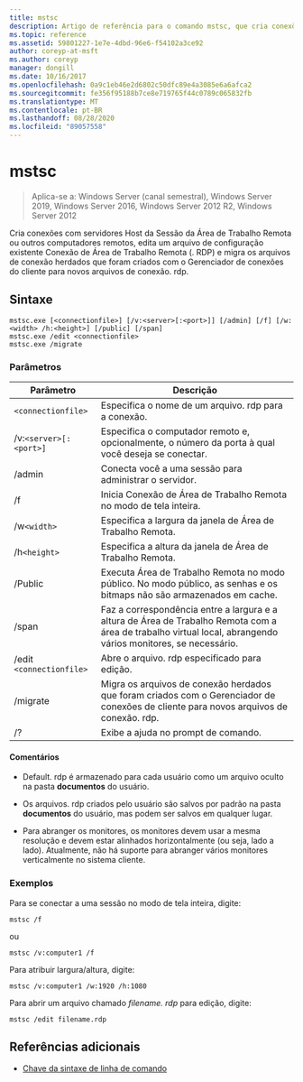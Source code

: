 ```yaml
---
title: mstsc
description: Artigo de referência para o comando mstsc, que cria conexões com Host da Sessão da Área de Trabalho Remota servidores ou outros computadores remotos, edita um arquivo de configuração existente do Conexão de Área de Trabalho Remota (. RDP) e migra os arquivos de conexão herdados que foram criados com o Gerenciador de conexões do cliente para novos arquivos de conexão. rdp.
ms.topic: reference
ms.assetid: 59801227-1e7e-4dbd-96e6-f54102a3ce92
author: coreyp-at-msft
ms.author: coreyp
manager: dongill
ms.date: 10/16/2017
ms.openlocfilehash: 0a9c1eb46e2d6802c50dfc89e4a3085e6a6afca2
ms.sourcegitcommit: fe356f95188b7ce8e719765f44c0789c065832fb
ms.translationtype: MT
ms.contentlocale: pt-BR
ms.lasthandoff: 08/28/2020
ms.locfileid: "89057558"
---
```

# <a name="mstsc"></a>mstsc

> Aplica-se a: Windows Server (canal semestral), Windows Server 2019, Windows Server 2016, Windows Server 2012 R2, Windows Server 2012

Cria conexões com servidores Host da Sessão da Área de Trabalho Remota ou outros computadores remotos, edita um arquivo de configuração existente Conexão de Área de Trabalho Remota (. RDP) e migra os arquivos de conexão herdados que foram criados com o Gerenciador de conexões do cliente para novos arquivos de conexão. rdp.

## <a name="syntax"></a>Sintaxe

```
mstsc.exe [<connectionfile>] [/v:<server>[:<port>]] [/admin] [/f] [/w:<width> /h:<height>] [/public] [/span]
mstsc.exe /edit <connectionfile>
mstsc.exe /migrate
```

### <a name="parameters"></a>Parâmetros

| Parâmetro | Descrição |
| --------- | ------------|
| `<connectionfile>` | Especifica o nome de um arquivo. rdp para a conexão. |
| /v:`<server>[:<port>]` | Especifica o computador remoto e, opcionalmente, o número da porta à qual você deseja se conectar. |
| /admin | Conecta você a uma sessão para administrar o servidor. |
| /f | Inicia Conexão de Área de Trabalho Remota no modo de tela inteira. |
| /w`<width>` | Especifica a largura da janela de Área de Trabalho Remota. |
| /h`<height>` | Especifica a altura da janela de Área de Trabalho Remota. |
| /Public | Executa Área de Trabalho Remota no modo público. No modo público, as senhas e os bitmaps não são armazenados em cache. |
| /span | Faz a correspondência entre a largura e a altura de Área de Trabalho Remota com a área de trabalho virtual local, abrangendo vários monitores, se necessário. |
| /edit `<connectionfile>` | Abre o arquivo. rdp especificado para edição. |
| /migrate | Migra os arquivos de conexão herdados que foram criados com o Gerenciador de conexões de cliente para novos arquivos de conexão. rdp. |
| /? | Exibe a ajuda no prompt de comando. |

#### <a name="remarks"></a>Comentários

- Default. rdp é armazenado para cada usuário como um arquivo oculto na pasta **documentos** do usuário.

- Os arquivos. rdp criados pelo usuário são salvos por padrão na pasta **documentos** do usuário, mas podem ser salvos em qualquer lugar.

- Para abranger os monitores, os monitores devem usar a mesma resolução e devem estar alinhados horizontalmente (ou seja, lado a lado). Atualmente, não há suporte para abranger vários monitores verticalmente no sistema cliente.

### <a name="examples"></a>Exemplos

Para se conectar a uma sessão no modo de tela inteira, digite:

```
mstsc /f
```
ou
```
mstsc /v:computer1 /f
```
Para atribuir largura/altura, digite:

```
mstsc /v:computer1 /w:1920 /h:1080
```
Para abrir um arquivo chamado *filename. rdp* para edição, digite:

```
mstsc /edit filename.rdp
```

## <a name="additional-references"></a>Referências adicionais

- [Chave da sintaxe de linha de comando](command-line-syntax-key.md)
